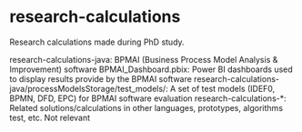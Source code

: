 # research-calculations
Research calculations made during PhD study.

research-calculations-java: BPMAI (Business Process Model Analysis & Improvement) software
BPMAI_Dashboard.pbix: Power BI dashboards used to display results provide by the BPMAI software
research-calculations-java/processModelsStorage/test_models/: A set of test models (IDEF0, BPMN, DFD, EPC) for BPMAI software evaluation
research-calculations-*: Related solutions/calculations in other languages, prototypes, algorithms test, etc. Not relevant
